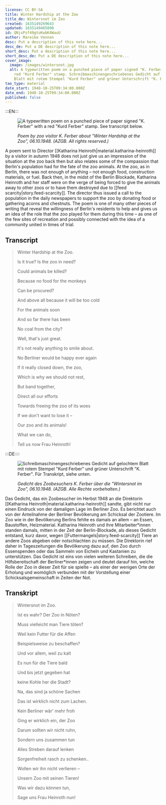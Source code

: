 ```yaml
---
license: CC BY-SA
title: Winter Hardship at the Zoo
title_de: Wintersnot im Zoo
created: 1635149269643
updated: 1635149485098
id: QNjsPsf49gtoKwbK4WauU
author: Mareike Vennen
desc: Put a description of this note here...
desc_de: Put a DE description of this note here...
short_desc: Put a description of this note here...
short_desc_de: Put a DE description of this note here...
cover_image:
  image: /images/wintersnot.jpg
  alt: A typewritten poem on a punched piece of paper signed "K. Ferber" with a
    red "Kurd Ferber" stamp. Schreibmaschinengeschriebenes Gedicht auf gelochtem
    Blatt mit rotem Stempel "Kurd Ferber" und grüner Unterschrift "K. Ferber".
tao_type: material
date_start: 1948-10-25T09:34:00.000Z
date_end: 1948-10-25T09:34:00.000Z
published: false
---
```


:::EN:::
 
 
<figure>
 
![A typewritten poem on a punched piece of paper signed "K. Ferber" with a red "Kurd Ferber" stamp. See transcript below.](/images/mv/Wintersnot.jpg)
 
<figcaption>
 
_Poem by zoo visitor K. Ferber about "Winter Hardship at the Zoo", 06.10.1948. (AZGB. All rights reserved.)_
 
</figcaption>
 
</figure>
 
A poem sent to Director [[Katharina Heinroth|material.katharina-heinroth]] by a visitor in autumn 1948 does not just give us an impression of the situation at the zoo back then but also relates some of the compassion that Berlin's population had for the fate of the zoo animals. At the zoo, as in Berlin, there was not enough of anything – not enough food, construction materials, or fuel. Back then, in the midst of the Berlin Blockade, Katharina Heinroth and her staff were on the verge of being forced to give the animals away to other zoos or to have them destroyed due to [[feed scarcity|story.feed-scarcity]]. The director thus issued a call to the population in the daily newspapers to support the zoo by donating food or gathering acorns and chestnuts. The poem is one of many other pieces of writing that reveal the willingness of Berlin's residents to help and gives us an idea of the role that the zoo played for them during this time – as one of the few sites of recreation and possibly connected with the idea of a community united in times of trial.

## Transcript
 
>Winter Hardship at the Zoo.
>
>Is it true? Is the zoo in need?
>
>Could animals be killed?
>
>Because no food for the monkeys
>
>Can be procured?
>
>And above all because it will be too cold
>
>For the animals soon
>
>And so far there has been
>
>No coal from the city?
>
>Well, that's just great.
>
>It's not really anything to smile about.
>
>No Berliner would be happy ever again
>
>If it really closed down, the zoo,
>
>Which is why we should not rest,
>
>But band together,
>
>Direct all our efforts
>
>Towards freeing the zoo of its woes
>
>If we don't want to lose it –
>
>Our zoo and its animals!
>
>What we can do,
>
>Tell us now Frau Heinroth!
>

:::DE::::

 
<figure>
 
![Schreibmaschinengeschriebenes Gedicht auf gelochtem Blatt mit rotem Stempel "Kurd Ferber" und grüner Unterschrift "K. Ferber". Für Transkript, siehe unten.](/images/mv/Wintersnot.jpg)
 
<figcaption>
 
_Gedicht des Zoobesuchers K. Ferber über die "Wintersnot im Zoo", 06.10.1948. (AZGB. Alle Rechte vorbehalten.)_
 
</figcaption>
 
</figure>
 
Das Gedicht, das ein Zoobesucher im Herbst 1948 an die Direktorin [[Katharina Heinroth|material.katharina-heinroth]] sandte, gibt nicht nur einen Eindruck von der damaligen Lage im Berliner Zoo. Es berichtet auch von der Anteilnahme der Berliner Bevölkerung am Schicksal der Zootiere. Im Zoo wie in der Bevölkerung Berlins fehlte es damals an allem – an Essen, Baustoffen, Heizmaterial. Katharina Heinroth und ihre Mitarbeiter\*innen standen damals, mitten in der Zeit der Berlin-Blockade, als dieses Gedicht entstand, kurz davor, wegen [[Futtermangels|story.feed-scarcity]] Tiere an andere Zoos abgeben oder notschlachten zu müssen. Die Direktorin rief daher in Tageszeitungen die Bevölkerung dazu auf, den Zoo durch Essenspenden oder das Sammeln von Eicheln und Kastanien zu unterstützen. Das Gedicht ist eins von vielen weiteren Schreiben, die die Hilfsbereitschaft der Berliner\*innen zeigen und deutet darauf hin, welche Rolle der Zoo in dieser Zeit für sie spielte – als einer der wenigen Orte der Erholung und womöglich verbunden mit der Vorstellung einer Schicksalsgemeinschaft in Zeiten der Not.

## Transkript
 
>Wintersnot im Zoo.
>
>Ist es wahr? Der Zoo in Nöten?
>
>Muss vielleicht man Tiere töten?
>
>Weil kein Futter für die Affen
>
>Beispielsweise zu beschaffen?
>
>Und vor allem, weil zu kalt
>
>Es nun für die Tiere bald
>
>Und bis jetzt gegeben hat
>
>keine Kohle her die Stadt?
>
>Na, das sind ja schöne Sachen
>
>Das ist wirklich nicht zum Lachen.
>
>Kein Berliner wär' mehr froh
>
>Ging er wirklich ein, der Zoo
>
>Darum sollten wir nicht ruhn,
>
>Sondern uns zusammen tun
>
>Alles Streben darauf lenken
>
>Sorgenfreiheit rasch zu schenken..
>
>Wollen wir ihn nicht verlieren –
>
>Unsern Zoo mit seinen Tieren!
>
>Was wir dazu können tun,
>
>Sage uns Frau Heinroth nun!
>
